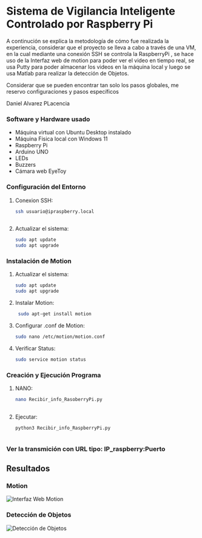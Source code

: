 # Sistema de Vigilancia Inteligente Controlado por Raspberry Pi

A continución se explica la metodología de cómo fue realizada la experiencia, considerar que el proyecto se lleva a cabo a través de una VM, en la cual mediante una conexión SSH se controla la 
RaspberryPi , se hace uso de la Interfaz web de motion para poder ver el video en tiempo real, se usa Putty para poder almacenar los videos en la máquina local y luego se usa Matlab para realizar
la detección de Objetos.

Considerar que se pueden encontrar tan solo los pasos globales, me reservo configuraciones y pasos específicos

Daniel Alvarez PLacencia

### Software y Hardware usado

- Máquina virtual con Ubuntu Desktop instalado
- Máquina Fisica local con Windows 11
- Raspberry Pi
- Arduino UNO
- LEDs
- Buzzers
- Cámara web EyeToy


### Configuración del Entorno

1. Conexion SSH:
   ```bash
   ssh usuario@ipraspberry.local
     
2. Actualizar el sistema:
   ```bash
   sudo apt update
   sudo apt upgrade
   
### Instalación de Motion

1. Actualizar el sistema:
   ```bash
   sudo apt update
   sudo apt upgrade
   
2. Instalar Motion:
   ```bash
    sudo apt-get install motion
   
3. Configurar .conf de Motion:
   ```bash
   sudo nano /etc/motion/motion.conf

4. Verificar Status:
   ```bash
   sudo service motion status

### Creación y Ejecución Programa

1. NANO:
   ```bash
   nano Recibir_info_RasoberryPi.py
  
2. Ejecutar:
   ```bash
   python3 Recibir_info_RaspberryPi.py



### Ver la transmición con URL tipo: IP_raspberry:Puerto

## Resultados

### Motion
![Interfaz Web Motion ](cam_on.png)

### Detección de Objetos

![Detección de Objetos](detection.png)


   

